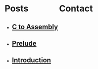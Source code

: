 # Posts &nbsp; &nbsp; &nbsp; &nbsp; &nbsp; &nbsp; &nbsp; Contact


- ## **[C to Assembly](posts/c2asm.md)**
- ## **[Prelude](posts/prelude.md)**
- ## **[Introduction](posts/introduction.md)**
